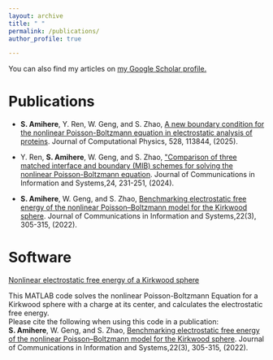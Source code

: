```yaml
---
layout: archive
title: " "
permalink: /publications/
author_profile: true

---
```


You can also find my articles on [my Google Scholar profile.](https://scholar.google.com/citations?user=uTGHWhkAAAAJ&hl=en&oi=ao)

Publications
======

* **S. Amihere**, Y. Ren, W. Geng, and S. Zhao, [A new boundary condition for the nonlinear Poisson-Boltzmann equation in electrostatic analysis of proteins](https://bpb-us-e2.wpmucdn.com/sites.ua.edu/dist/e/242/files/2025/02/JCP25b.pdf). Journal of Computational Physics, 528, 113844, (2025).

* Y. Ren, **S. Amihere**, W. Geng, and S. Zhao, ["Comparison of three matched interface and boundary (MIB) schemes for solving the nonlinear Poisson-Boltzmann equation](https://bpb-us-e2.wpmucdn.com/sites.ua.edu/dist/e/242/files/2025/01/cis24a.pdf). Journal of Communications in Information and Systems,24, 231-251, (2024).

* **S. Amihere**, W. Geng, and S. Zhao, [Benchmarking electrostatic free energy of the nonlinear Poisson–Boltzmann model for the Kirkwood sphere](https://par.nsf.gov/servlets/purl/10346952). Journal of Communications in Information and Systems,22(3), 305-315, (2022).



Software
======
[Nonlinear electrostatic free energy of a Kirkwood sphere](/files/NPB_Kirkwood_energy.m)

This MATLAB code solves the nonlinear Poisson-Boltzmann Equation for a Kirkwood sphere with a charge at its center, and calculates the electrostatic free energy.<br> 
Please cite the following when using this code in a publication:<br> 
**S. Amihere**, W. Geng, and S. Zhao, [Benchmarking electrostatic free energy of the nonlinear Poisson–Boltzmann model for the Kirkwood sphere](https://par.nsf.gov/servlets/purl/10346952). Journal of Communications in Information and Systems,22(3), 305-315, (2022).